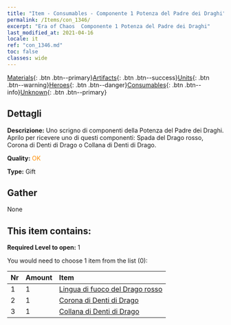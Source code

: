 ```yaml
---
title: "Item - Consumables - Componente 1 Potenza del Padre dei Draghi"
permalink: /Items/con_1346/
excerpt: "Era of Chaos  Componente 1 Potenza del Padre dei Draghi"
last_modified_at: 2021-04-16
locale: it
ref: "con_1346.md"
toc: false
classes: wide
---
```

 [Materials](/it/Items/){: .btn .btn--primary}[Artifacts](/it/Items/Artifacts/){: .btn .btn--success}[Units](/it/Items/Units/){: .btn .btn--warning}[Heroes](/it/Items/Heroes/){: .btn .btn--danger}[Consumables](/it/Items/Consumables/){: .btn .btn--info}[Unknown](/it/Items/Unknown/){: .btn .btn--primary}

## Dettagli
 **Descrizione:** Uno scrigno di componenti della Potenza del Padre dei Draghi. Aprilo per ricevere uno di questi componenti: Spada del Drago rosso, Corona di Denti di Drago o Collana di Denti di Drago.

 **Quality:** <span style="color: #FF8C00">OK</span>

 **Type:** Gift

## Gather

  None

## This item contains:

 **Required Level to open:** 1

 You would need to choose 1 item from the list (0):

  | Nr | Amount |     Item    |
  |:---|:-------|:------------|
  | 1 | 1 | [Lingua di fuoco del Drago rosso](/it/Items/art_146/) |  | 
  | 2 | 1 | [Corona di Denti di Drago](/it/Items/art_147/) |  | 
  | 3 | 1 | [Collana di Denti di Drago](/it/Items/art_149/) |  | 
